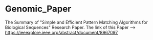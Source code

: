 # Genomic_Paper
The Summary of "Simple and Efficient Pattern Matching Algorithms for Biological Sequences" Research Paper.
The link of this Paper -->  https://ieeexplore.ieee.org/abstract/document/8967097
